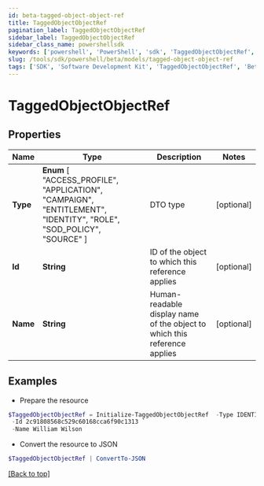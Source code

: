 ```yaml
---
id: beta-tagged-object-object-ref
title: TaggedObjectObjectRef
pagination_label: TaggedObjectObjectRef
sidebar_label: TaggedObjectObjectRef
sidebar_class_name: powershellsdk
keywords: ['powershell', 'PowerShell', 'sdk', 'TaggedObjectObjectRef', 'BetaTaggedObjectObjectRef'] 
slug: /tools/sdk/powershell/beta/models/tagged-object-object-ref
tags: ['SDK', 'Software Development Kit', 'TaggedObjectObjectRef', 'BetaTaggedObjectObjectRef']
---
```



# TaggedObjectObjectRef

## Properties

Name | Type | Description | Notes
------------ | ------------- | ------------- | -------------
**Type** |  **Enum** [  "ACCESS_PROFILE",    "APPLICATION",    "CAMPAIGN",    "ENTITLEMENT",    "IDENTITY",    "ROLE",    "SOD_POLICY",    "SOURCE" ] | DTO type | [optional] 
**Id** | **String** | ID of the object to which this reference applies | [optional] 
**Name** | **String** | Human-readable display name of the object to which this reference applies | [optional] 

## Examples

- Prepare the resource
```powershell
$TaggedObjectObjectRef = Initialize-TaggedObjectObjectRef  -Type IDENTITY `
 -Id 2c91808568c529c60168cca6f90c1313 `
 -Name William Wilson
```

- Convert the resource to JSON
```powershell
$TaggedObjectObjectRef | ConvertTo-JSON
```


[[Back to top]](#) 

